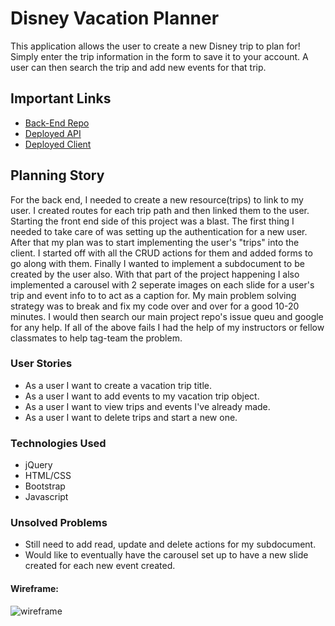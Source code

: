 # Disney Vacation Planner

This application allows the user to create a new Disney trip to plan for!  Simply enter
the trip information in the form to save it to your account.  A user can then
search the trip and add new events for that trip.

## Important Links

- [Back-End Repo](https://github.com/aqbased/Disney-Vacation-Planner-Back-End)
- [Deployed API](https://git.heroku.com/limitless-retreat-94224.git)
- [Deployed Client](https://aqbased.github.io/Disney-Vacation-Planner-Client/)

## Planning Story

For the back end, I needed to create a new resource(trips) to link to my user.
I created routes for each trip path and then linked them to the user.
Starting the front end side of this project was a blast.  The first thing I
needed to take care of was setting up the authentication for a new user.  After
that my plan was to start implementing the user's "trips" into the client.  I
started off with all the CRUD actions for them and added forms to go along with
them.  Finally I wanted to implement a subdocument to be created by the user
also.  With that part of the project happening I also implemented a carousel
with 2 seperate images on each slide for a user's trip and event info to to
act as a caption for.  My main problem solving strategy was to break and fix my
code over and over for a good 10-20 minutes.  I would then search our main
project repo's issue queu and google for any help.  If all of the above fails
I had the help of my instructors or fellow classmates to help tag-team the
problem.

### User Stories

- As a user I want to create a vacation trip title.
- As a user I want to add events to my vacation trip object.
- As a user I want to view trips and events I've already made.
- As a user I want to delete trips and start a new one.

### Technologies Used

- jQuery
- HTML/CSS
- Bootstrap
- Javascript

### Unsolved Problems

- Still need to add read, update and delete actions for my subdocument.
- Would like to eventually have the carousel set up to have a new slide created
for each new event created.

#### Wireframe:
![wireframe](https://i.imgur.com/Tf8rMqZ.jpg)
